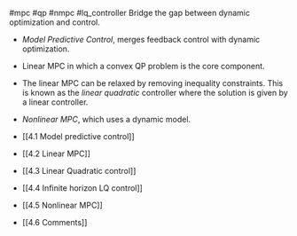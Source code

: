 #mpc #qp #nmpc #lq_controller
Bridge the gap between dynamic optimization and control.
- _Model Predictive Control_, merges feedback control with dynamic optimization.
- Linear MPC in which a convex QP problem is the core component.
- The linear MPC can be relaxed by removing inequality constraints. This is known as the _linear quadratic_ controller where the solution is given by a linear controller.
- _Nonlinear MPC_, which uses a dynamic model.

- [[4.1 Model predictive control]]
- [[4.2 Linear MPC]]
- [[4.3 Linear Quadratic control]]
- [[4.4 Infinite horizon LQ control]]
- [[4.5 Nonlinear MPC]]
- [[4.6 Comments]]

